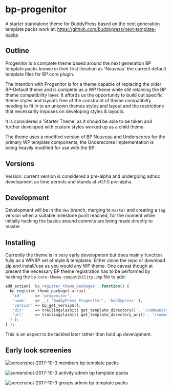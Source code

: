 # bp-progenitor
A starter standalone theme for BuddyPress based on the next generation template packs work at:
https://github.com/buddypress/next-template-packs

## Outline
Progenitor is a complete theme based around the next generation BP template packs known in their first iteration as 'Nouveau' the current default template files for BP core plugin.

The intention with Progenitor is for a theme capable of replacing the older BP-Default theme and is complete as a WP theme while still retaining the BP theme compatibility layer. It affords us the opportunity to build out specific theme styles and layouts free of the constraint of theme compatibilty needing to fit in to an unkown themes styles and layout and the restrictions that necessarily imposes on developing styles & layouts.

It is considered a 'Starter Theme' as it should be able to be taken and further developed with custom styles worked up as a child theme.

The theme uses a modified version of BP Nouveau and Underscores for the primary WP template components, the Underscores implementation is being heavily modified for use with the BP.

## Versions
Version: current version is considered a pre-alpha and undergoing adhoc development as time permits and stands at v0.1.0 pre-alpha.

## Development
Development will be in the `dev` branch, merging to `master` and creating a `tag` version when a suitable milestone point reached, for the moment while initially hacking the basics around commits are being made directly to master. 

## Installing
Currently the theme is in very early development but does mainly function fully as a WP/BP set of style & templates. Either clone the repo or download zip and install/use as you would any WP theme.
One caveat though at present the necessary BP theme registration has to be performed by hacking the `bp-core-theme-compatibility.php` file to add:
```php
add_action( 'bp_register_theme_packages', function() {
  bp_register_theme_package( array(
   'id'      => 'progenitor',
   'name'    => __( 'BuddyPress Progenitor', 'buddypress' ),
   'version' => bp_get_version(),
   'dir'     => trailingslashit( get_template_directory() . '/community' ),
   'url'     => trailingslashit( get_template_directory_uri() . '/community' ),
  ) );
} );
```
	
This is an aspect to be tackled later rather than hold up development.
	
## Early look screenies

![screenshot-2017-10-3 members bp template packs](https://user-images.githubusercontent.com/499419/31141148-71f94a7c-a86e-11e7-9c29-0af933202182.png)

![screenshot-2017-10-3 activity admin bp template packs](https://user-images.githubusercontent.com/499419/31142407-17248b8a-a872-11e7-9e74-d5278d3cb1de.png)

![screenshot-2017-10-3 groups admin bp template packs](https://user-images.githubusercontent.com/499419/31142705-fd6268a6-a872-11e7-9d0c-fd8c90f44143.png)
